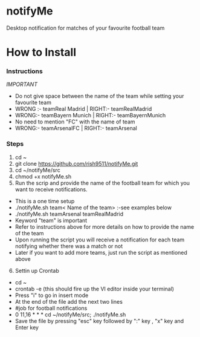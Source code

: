 # notifyMe
Desktop notification for matches of your favourite football team
# How to Install
### Instructions
*IMPORTANT*
* Do not give space between the name of the team while setting your favourite team
* WRONG :- teamReal Madrid | RIGHT:- teamRealMadrid
* WRONG:- teamBayern Munich | RIGHT:- teamBayernMunich
* No need to mention "FC"  with the name of team
* WRONG:- teamArsenalFC | RIGHT:- teamArsenal

### Steps 
1. cd ~ 
2. git clone https://github.com/rish9511/notifyMe.git
3. cd ~/notifyMe/src
4. chmod +x notifyMe.sh
5. Run the scrip and provide the name of the football team for which you want to receive notifications. 
  * This is a one time setup
  * ./notifyMe.sh team< Name of the team>  :-see examples below
  * ./notifyMe.sh teamArsenal teamRealMadrid
  * Keyword "team" is important
  * Refer to instructions above for more details on how to provide the name of the team 
  * Upon running the script you will receive a notification for each team notifying whether there was a match or  not 
  * Later if you want to add more teams, just run the script as mentioned above

6. Settin up Crontab
  * cd ~
  * crontab -e (this should fire up the VI editor inside your terminal)
  * Press "i" to go in insert mode
  * At the end of the file add the next two lines
  * #job for football notifications
  * 0 11,16 * * * cd ~/notifyMe/src; ./notifyMe.sh
  * Save the file by pressing "esc" key followed by ":" key , "x" key and Enter key
  
  
  
